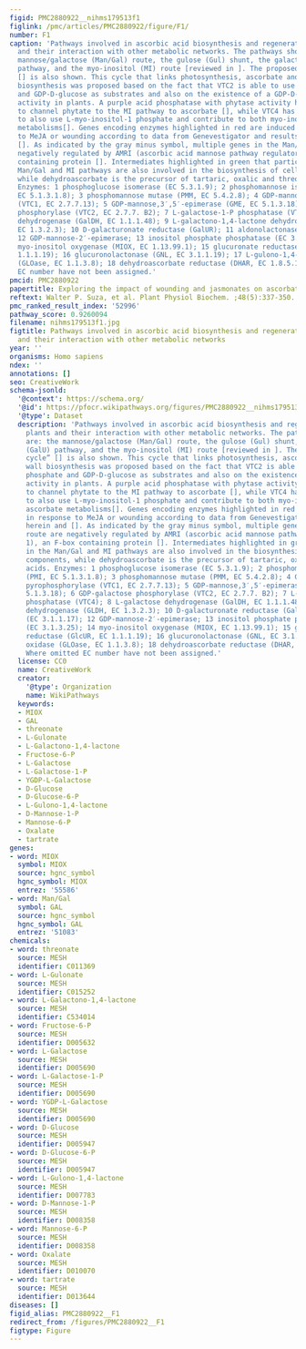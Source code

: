 ```yaml
---
figid: PMC2880922__nihms179513f1
figlink: /pmc/articles/PMC2880922/figure/F1/
number: F1
caption: 'Pathways involved in ascorbic acid biosynthesis and regeneration in plants
  and their interaction with other metabolic networks. The pathways shown are: the
  mannose/galactose (Man/Gal) route, the gulose (Gul) shunt, the galacturonase (GalU)
  pathway, and the myo-inositol (MI) route [reviewed in ]. The proposed “VTC2 cycle”
  [] is also shown. This cycle that links photosynthesis, ascorbate and cell wall
  biosynthesis was proposed based on the fact that VTC2 is able to use glucose-1 phosphate
  and GDP-D-glucose as substrates and also on the existence of a GDP-D-mannose-2′-epimerase
  activity in plants. A purple acid phosphatase with phytase activity has been shown
  to channel phytate to the MI pathway to ascorbate [], while VTC4 has been shown
  to also use L-myo-inositol-1 phosphate and contribute to both myo-inositol and ascorbate
  metabolisms[]. Genes encoding enzymes highlighted in red are induced in response
  to MeJA or wounding according to data from Genevestigator and results herein and
  []. As indicated by the gray minus symbol, multiple genes in the Man/Gal route are
  negatively regulated by AMRI (ascorbic acid mannose pathway regulator 1), an F-box
  containing protein []. Intermediates highlighted in green that participate in the
  Man/Gal and MI pathways are also involved in the biosynthesis of cell wall components,
  while dehydroascorbate is the precursor of tartaric, oxalic and threonic acids.
  Enzymes: 1 phosphoglucose isomerase (EC 5.3.1.9); 2 phosphomannose isomerase (PMI,
  EC 5.1.3.1.8); 3 phosphomannose mutase (PMM, EC 5.4.2.8); 4 GDP-mannose pyrophosphorylase
  (VTC1, EC 2.7.7.13); 5 GDP-mannose,3′,5′-epimerase (GME, EC 5.1.3.18); 6 GDP-galactose
  phosphorylase (VTC2, EC 2.7.7. B2); 7 L-galactose-1-P phosphatase (VTC4); 8 L-galactose
  dehydrogenase (GalDH, EC 1.1.1.48); 9 L-galactono-1,4-lactone dehydrogenase (GLDH,
  EC 1.3.2.3); 10 D-galacturonate reductase (GalUR); 11 aldonolactonase (EC 3.1.1.17);
  12 GDP-mannose-2′-epimerase; 13 inositol phosphate phosphatase (EC 3.1.3.25); 14
  myo-inositol oxygenase (MIOX, EC 1.13.99.1); 15 glucuronate reductase (GlcUR, EC
  1.1.1.19); 16 glucuronolactonase (GNL, EC 3.1.1.19); 17 L-gulono-1,4-lactone oxidase
  (GLOase, EC 1.1.3.8); 18 dehydroascorbate reductase (DHAR, EC 1.8.5.1). Where omitted
  EC number have not been assigned.'
pmcid: PMC2880922
papertitle: Exploring the impact of wounding and jasmonates on ascorbate metabolism.
reftext: Walter P. Suza, et al. Plant Physiol Biochem. ;48(5):337-350.
pmc_ranked_result_index: '52996'
pathway_score: 0.9260094
filename: nihms179513f1.jpg
figtitle: Pathways involved in ascorbic acid biosynthesis and regeneration in plants
  and their interaction with other metabolic networks
year: ''
organisms: Homo sapiens
ndex: ''
annotations: []
seo: CreativeWork
schema-jsonld:
  '@context': https://schema.org/
  '@id': https://pfocr.wikipathways.org/figures/PMC2880922__nihms179513f1.html
  '@type': Dataset
  description: 'Pathways involved in ascorbic acid biosynthesis and regeneration in
    plants and their interaction with other metabolic networks. The pathways shown
    are: the mannose/galactose (Man/Gal) route, the gulose (Gul) shunt, the galacturonase
    (GalU) pathway, and the myo-inositol (MI) route [reviewed in ]. The proposed “VTC2
    cycle” [] is also shown. This cycle that links photosynthesis, ascorbate and cell
    wall biosynthesis was proposed based on the fact that VTC2 is able to use glucose-1
    phosphate and GDP-D-glucose as substrates and also on the existence of a GDP-D-mannose-2′-epimerase
    activity in plants. A purple acid phosphatase with phytase activity has been shown
    to channel phytate to the MI pathway to ascorbate [], while VTC4 has been shown
    to also use L-myo-inositol-1 phosphate and contribute to both myo-inositol and
    ascorbate metabolisms[]. Genes encoding enzymes highlighted in red are induced
    in response to MeJA or wounding according to data from Genevestigator and results
    herein and []. As indicated by the gray minus symbol, multiple genes in the Man/Gal
    route are negatively regulated by AMRI (ascorbic acid mannose pathway regulator
    1), an F-box containing protein []. Intermediates highlighted in green that participate
    in the Man/Gal and MI pathways are also involved in the biosynthesis of cell wall
    components, while dehydroascorbate is the precursor of tartaric, oxalic and threonic
    acids. Enzymes: 1 phosphoglucose isomerase (EC 5.3.1.9); 2 phosphomannose isomerase
    (PMI, EC 5.1.3.1.8); 3 phosphomannose mutase (PMM, EC 5.4.2.8); 4 GDP-mannose
    pyrophosphorylase (VTC1, EC 2.7.7.13); 5 GDP-mannose,3′,5′-epimerase (GME, EC
    5.1.3.18); 6 GDP-galactose phosphorylase (VTC2, EC 2.7.7. B2); 7 L-galactose-1-P
    phosphatase (VTC4); 8 L-galactose dehydrogenase (GalDH, EC 1.1.1.48); 9 L-galactono-1,4-lactone
    dehydrogenase (GLDH, EC 1.3.2.3); 10 D-galacturonate reductase (GalUR); 11 aldonolactonase
    (EC 3.1.1.17); 12 GDP-mannose-2′-epimerase; 13 inositol phosphate phosphatase
    (EC 3.1.3.25); 14 myo-inositol oxygenase (MIOX, EC 1.13.99.1); 15 glucuronate
    reductase (GlcUR, EC 1.1.1.19); 16 glucuronolactonase (GNL, EC 3.1.1.19); 17 L-gulono-1,4-lactone
    oxidase (GLOase, EC 1.1.3.8); 18 dehydroascorbate reductase (DHAR, EC 1.8.5.1).
    Where omitted EC number have not been assigned.'
  license: CC0
  name: CreativeWork
  creator:
    '@type': Organization
    name: WikiPathways
  keywords:
  - MIOX
  - GAL
  - threonate
  - L-Gulonate
  - L-Galactono-1,4-lactone
  - Fructose-6-P
  - L-Galactose
  - L-Galactose-1-P
  - YGDP-L-Galactose
  - D-Glucose
  - D-Glucose-6-P
  - L-Gulono-1,4-lactone
  - D-Mannose-1-P
  - Mannose-6-P
  - Oxalate
  - tartrate
genes:
- word: MIOX
  symbol: MIOX
  source: hgnc_symbol
  hgnc_symbol: MIOX
  entrez: '55586'
- word: Man/Gal
  symbol: GAL
  source: hgnc_symbol
  hgnc_symbol: GAL
  entrez: '51083'
chemicals:
- word: threonate
  source: MESH
  identifier: C011369
- word: L-Gulonate
  source: MESH
  identifier: C015252
- word: L-Galactono-1,4-lactone
  source: MESH
  identifier: C534014
- word: Fructose-6-P
  source: MESH
  identifier: D005632
- word: L-Galactose
  source: MESH
  identifier: D005690
- word: L-Galactose-1-P
  source: MESH
  identifier: D005690
- word: YGDP-L-Galactose
  source: MESH
  identifier: D005690
- word: D-Glucose
  source: MESH
  identifier: D005947
- word: D-Glucose-6-P
  source: MESH
  identifier: D005947
- word: L-Gulono-1,4-lactone
  source: MESH
  identifier: D007783
- word: D-Mannose-1-P
  source: MESH
  identifier: D008358
- word: Mannose-6-P
  source: MESH
  identifier: D008358
- word: Oxalate
  source: MESH
  identifier: D010070
- word: tartrate
  source: MESH
  identifier: D013644
diseases: []
figid_alias: PMC2880922__F1
redirect_from: /figures/PMC2880922__F1
figtype: Figure
---
```

